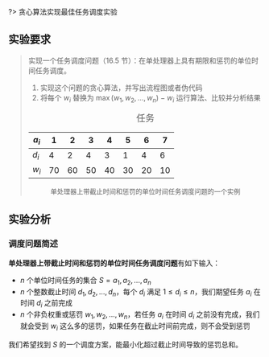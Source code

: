 ?> 贪心算法实现最佳任务调度实验

## 实验要求
 
> 实现一个任务调度问题（16.5 节）：在单处理器上具有期限和惩罚的单位时间任务调度。
> 
> 1. 实现这个问题的贪心算法，并写出流程图或者伪代码
> 2. 将每个 $w_i$ 替换为 $\max(w_1,w_2, ..., w_n) - w_i$ 运行算法、比较并分析结果
> <center>
> 
> <font size="4">任务</font>
> 
> | $a_i$ | 1   | 2   | 3   | 4   | 5   | 6   | 7   |
> | ----- | --- | --- | --- | --- | --- | --- | --- |
> | $d_i$ | 4   | 2   | 4   | 3   | 1   | 4   | 6   |
> | $w_i$ | 70  | 60  | 50  | 40  | 30  | 20  | 10  |
> 
> <font size="2">单处理器上带截止时间和惩罚的单位时间任务调度问题的一个实例</font>
> 
> </center>

## 实验分析

### 调度问题简述

**单处理器上带截止时间和惩罚的单位时间任务调度问题**有如下输入：

- $n$ 个单位时间任务的集合 $S = {a_1, a_2, ..., a_n}$
- $n$ 个整数截止时间 $d_1, d_2, ..., d_n$，每个 $d_i$ 满足 $1 \leq d_i \leq n$，我们期望任务 $a_i$ 在时间 $d_i$ 之前完成
- $n$ 个非负权重或惩罚 $w_1, w_2, ..., w_n$，若任务 $a_i$ 在时间 $d_i$ 之前没有完成，我们就会受到 $w_i$ 这么多的惩罚，如果任务在截止时间前完成，则不会受到惩罚

我们希望找到 $S$ 的一个调度方案，能最小化超过截止时间导致的惩罚总和。